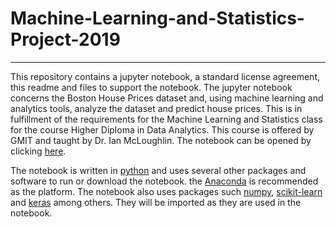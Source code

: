 # Machine-Learning-and-Statistics-Project-2019
****

This repository contains a jupyter notebook, a standard license agreement, this readme and files to support the notebook. The jupyter notebook  concerns the Boston House Prices dataset and, using machine learning and analytics tools, analyze the dataset and predict house prices. This is in fulfillment of the requirements for the Machine Learning and Statistics class for the course Higher Diploma in Data Analytics. This course is offered by GMIT and taught by Dr. Ian McLoughlin. The notebook can be opened by clicking [here](https://github.com/NurseQ/Machine-Learning-and-Statistics-Project-2019/blob/master/Machine-Learning-and-Statistics-Project.ipynb).  

The notebook is written in [python](https://www.python.org/) and uses several other packages and software to run or download the notebook. the [Anaconda](https://www.anaconda.com/) is recommended as the platform. The notebook also uses packages such [numpy](https://numpy.org/), [scikit-learn](https://scikit-learn.org/stable/index.html) and [keras](https://keras.io/) among others. They will be imported as they are used in the notebook. 
